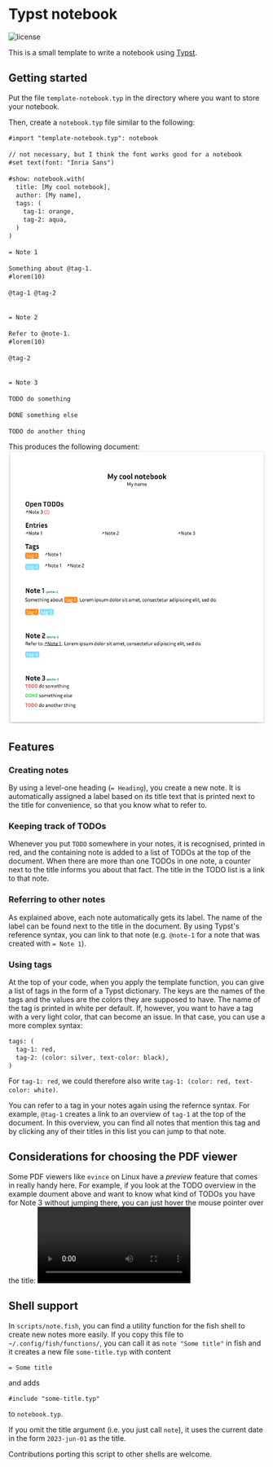 # Typst notebook

![license](https://img.shields.io/github/license/andreasKroepelin/typst-notebook)

This is a small template to write a notebook using [Typst](https://typst.app).

## Getting started
Put the file `template-notebook.typ` in the directory where you want to store
your notebook.

Then, create a `notebook.typ` file similar to the following:
```typ
#import "template-notebook.typ": notebook

// not necessary, but I think the font works good for a notebook
#set text(font: "Inria Sans")

#show: notebook.with(
  title: [My cool notebook],
  author: [My name],
  tags: (
    tag-1: orange,
    tag-2: aqua,
  )
)

= Note 1

Something about @tag-1.
#lorem(10)

@tag-1 @tag-2


= Note 2

Refer to @note-1.
#lorem(10)

@tag-2


= Note 3

TODO do something

DONE something else

TODO do another thing
```

This produces the following document:
![screenshot](https://raw.githubusercontent.com/andreasKroepelin/typst-notebook/main/.github/images/screenshot.png)


## Features

### Creating notes
By using a level-one heading (`= Heading`), you create a new note.
It is automatically assigned a label based on its title text that is printed next
to the title for convenience, so that you know what to refer to.

### Keeping track of TODOs
Whenever you put `TODO` somewhere in your notes, it is recognised, printed in
red, and the containing note is added to a list of TODOs at the top of the
document.
When there are more than one TODOs in one note, a counter next to the title
informs you about that fact.
The title in the TODO list is a link to that note.

### Referring to other notes
As explained above, each note automatically gets its label.
The name of the label can be found next to the title in the document.
By using Typst's reference syntax, you can link to that note (e.g. `@note-1` for
a note that was created with `= Note 1`).

### Using tags
At the top of your code, when you apply the template function, you can give a list
of tags in the form of a Typst dictionary.
The keys are the names of the tags and the values are the colors they are supposed
to have.
The name of the tag is printed in white per default.
If, however, you want to have a tag with a very light color, that can become an
issue.
In that case, you can use a more complex syntax:
```typ
tags: (
  tag-1: red,
  tag-2: (color: silver, text-color: black),
)
```
For `tag-1: red`, we could therefore also write
`tag-1: (color: red, text-color: white)`.

You can refer to a tag in your notes again using the refernce syntax.
For example, `@tag-1` creates a link to an overview of `tag-1` at the top of the
document.
In this overview, you can find all notes that mention this tag and by clicking
any of their titles in this list you can jump to that note.

## Considerations for choosing the PDF viewer
Some PDF viewers like `evince` on Linux have a _preview_ feature that comes in
really handy here.
For example, if you look at the TODO overview in the example doument above and
want to know what kind of TODOs you have for Note 3 without jumping there, you
can just hover the mouse pointer over the title:
![screenshot](https://raw.githubusercontent.com/andreasKroepelin/typst-notebook/main/.github/images/evince.mov)

## Shell support
In `scripts/note.fish`, you can find a utility function for the fish shell to
create new notes more easily.
If you copy this file to `~/.config/fish/functions/`, you can call it as
`note "Some title"` in fish and it creates a new file `some-title.typ` with content
```typ
= Some title
```
and adds
```typ
#include "some-title.typ"
```
to `notebook.typ`.

If you omit the title argument (i.e. you just call `note`), it uses the current
date in the form `2023-jun-01` as the title.

Contributions porting this script to other shells are welcome.
